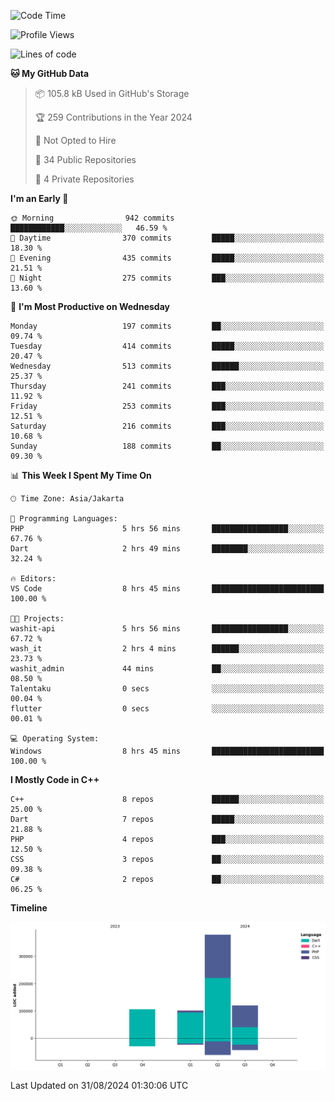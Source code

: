<!--START_SECTION:waka-->
![Code Time](http://img.shields.io/badge/Code%20Time-185%20hrs%2048%20mins-blue)

![Profile Views](http://img.shields.io/badge/Profile%20Views-0-blue)

![Lines of code](https://img.shields.io/badge/From%20Hello%20World%20I%27ve%20Written-704.0%20thousand%20lines%20of%20code-blue)

**🐱 My GitHub Data** 

> 📦 105.8 kB Used in GitHub's Storage 
 > 
> 🏆 259 Contributions in the Year 2024
 > 
> 🚫 Not Opted to Hire
 > 
> 📜 34 Public Repositories 
 > 
> 🔑 4 Private Repositories 
 > 
**I'm an Early 🐤** 

```text
🌞 Morning                942 commits         ████████████░░░░░░░░░░░░░   46.59 % 
🌆 Daytime                370 commits         █████░░░░░░░░░░░░░░░░░░░░   18.30 % 
🌃 Evening                435 commits         █████░░░░░░░░░░░░░░░░░░░░   21.51 % 
🌙 Night                  275 commits         ███░░░░░░░░░░░░░░░░░░░░░░   13.60 % 
```
📅 **I'm Most Productive on Wednesday** 

```text
Monday                   197 commits         ██░░░░░░░░░░░░░░░░░░░░░░░   09.74 % 
Tuesday                  414 commits         █████░░░░░░░░░░░░░░░░░░░░   20.47 % 
Wednesday                513 commits         ██████░░░░░░░░░░░░░░░░░░░   25.37 % 
Thursday                 241 commits         ███░░░░░░░░░░░░░░░░░░░░░░   11.92 % 
Friday                   253 commits         ███░░░░░░░░░░░░░░░░░░░░░░   12.51 % 
Saturday                 216 commits         ███░░░░░░░░░░░░░░░░░░░░░░   10.68 % 
Sunday                   188 commits         ██░░░░░░░░░░░░░░░░░░░░░░░   09.30 % 
```


📊 **This Week I Spent My Time On** 

```text
🕑︎ Time Zone: Asia/Jakarta

💬 Programming Languages: 
PHP                      5 hrs 56 mins       █████████████████░░░░░░░░   67.76 % 
Dart                     2 hrs 49 mins       ████████░░░░░░░░░░░░░░░░░   32.24 % 

🔥 Editors: 
VS Code                  8 hrs 45 mins       █████████████████████████   100.00 % 

🐱‍💻 Projects: 
washit-api               5 hrs 56 mins       █████████████████░░░░░░░░   67.72 % 
wash_it                  2 hrs 4 mins        ██████░░░░░░░░░░░░░░░░░░░   23.73 % 
washit_admin             44 mins             ██░░░░░░░░░░░░░░░░░░░░░░░   08.50 % 
Talentaku                0 secs              ░░░░░░░░░░░░░░░░░░░░░░░░░   00.04 % 
flutter                  0 secs              ░░░░░░░░░░░░░░░░░░░░░░░░░   00.01 % 

💻 Operating System: 
Windows                  8 hrs 45 mins       █████████████████████████   100.00 % 
```

**I Mostly Code in C++** 

```text
C++                      8 repos             ██████░░░░░░░░░░░░░░░░░░░   25.00 % 
Dart                     7 repos             █████░░░░░░░░░░░░░░░░░░░░   21.88 % 
PHP                      4 repos             ███░░░░░░░░░░░░░░░░░░░░░░   12.50 % 
CSS                      3 repos             ██░░░░░░░░░░░░░░░░░░░░░░░   09.38 % 
C#                       2 repos             ██░░░░░░░░░░░░░░░░░░░░░░░   06.25 % 
```



**Timeline**

![Lines of Code chart](https://raw.githubusercontent.com/PradiptaAhmad/PradiptaAhmad/main/assets/bar_graph.png)


 Last Updated on 31/08/2024 01:30:06 UTC
<!--END_SECTION:waka-->

